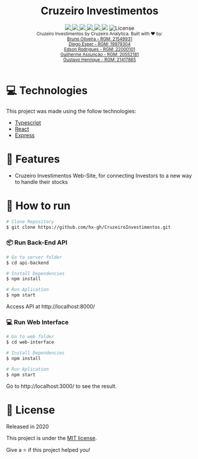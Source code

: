 <div align="center">
    <h1>Cruzeiro Investimentos</h1>
</div>
<div align="center">
    <a href="https://www.linkedin.com/in/bruno-oliveira-1397a4185/">
        <img src="https://img.shields.io/badge/-Bruno_Oliveira-8257E5?style=flat&logo=Linkedin&logoColor=white">
    </a>
    <a href="https://www.linkedin.com/in/diego-esper-76164b157/">
        <img src="https://img.shields.io/badge/-Diego_Esper-8257E5?style=flat&logo=Linkedin&logoColor=white">
    <a href="https://www.linkedin.com/in/edson-rodrigues-de-paulo-bb8b061a0/">
        <img src="https://img.shields.io/badge/-Edson_Rodrigues-8257E5?style=flat&logo=Linkedin&logoColor=white">
    </a>
    <a href="http://linkedin.com/in/guilherme-assunção-pereira">
        <img src="https://img.shields.io/badge/-Guilherme_Assunção-8257E5?style=flat&logo=Linkedin&logoColor=white">
    </a> 
    <a href="https://www.linkedin.com/in/henriquegus/">
        <img src="https://img.shields.io/badge/-Gustavo_Henrique-8257E5?style=flat&logo=Linkedin&logoColor=white">
    </a>    
    <img src="https://img.shields.io/github/repo-size/hx-gh/CaInvestimentos?color=774DD6">
    <img alt="License" src="https://img.shields.io/badge/license-MIT-8257E5">
</div>
<div align="center">
  <sub>Cruzeiro Investimentos by Cruzeiro Analytica. Built with ❤︎ by: </br>
    <a href="https://github.com/bruno-oliveira173">Bruno Oliveira - RGM: 21549931</a></br>
    <a href="https://github.com/DSampa">Diego Esper - RGM: 19979304</a></br>
    <a href="https://github.com/Edsondrigues">Edson Rodrigues - RGM: 22000101</a></br>
    <a href="https://github.com/GAP-BooT">Guilherme Assunção - RGM: 20552181</a></br>
    <a href="https://github.com/hx-gh">Gustavo Henrique - RGM: 21417865</a></br>
  </sub>
</div>
<br/>

# :computer: Technologies
This project was made using the follow technologies:

* [Typescript](https://www.typescriptlang.org/)      
* [React](https://reactjs.org/)      
* [Express](https://expressjs.com/)      

# :rocket: Features

* Cruzeiro Investimentos Web-Site, for connecting Investors to a new way to handle their stocks

# :construction_worker: How to run
```bash
# Clone Repository
$ git clone https://github.com/hx-gh/CruzeiroInvestimentos.git
```
### 📦 Run Back-End API

```bash
# Go to server folder
$ cd api-backend

# Install Dependencies
$ npm install

# Run Aplication
$ npm start
```
Access API at http://localhost:8000/

### 💻 Run Web Interface

```bash
# Go to web folder
$ cd web-interface

# Install Dependencies
$ npm install

# Run Aplication
$ npm start
```
Go to http://localhost:3000/ to see the result.


# :closed_book: License

Released in 2020

This project is under the [MIT license](./LICENSE).

Give a ⭐️ if this project helped you!
